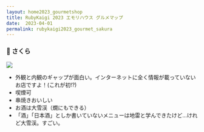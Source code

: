 ```yaml
---
layout: home2023_gourmetshop
title: RubyKaigi 2023 エモリハウス グルメマップ
date:  2023-04-01
permalink: rubykaigi2023_gourmet_sakura
---
```

<div class="container">
  <h3 id="sakura">🍶 さくら</h3>
  <div class="row">
    <div class="col-md-6">
      <img src="/assets/images/rubykaigi2023_gourmetmap/no-image.jpg" class="hand-write">
    </div>
    <div class="col-md-6">
      <ul>
		<li>外観と内観のギャップが面白い。インターネットに全く情報が載っていないお店ですよ！(これが初!?)</li>
		<li>喫煙可</li>
		<li>串焼きおいしい</li>
		<li>お酒は大雪渓（燗にもできる）</li>
		<li>「酒」「日本酒」としか書いていないメニューは地雷と学んできたけど...けれど大雪渓。すごい。</li>
      </ul>
    </div>
  </div>
</div>
